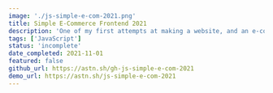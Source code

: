 ```yaml
---
image: './js-simple-e-com-2021.png'
title: Simple E-Commerce Frontend 2021
description: 'One of my first attempts at making a website, and an e-commerce site at that.'
tags: ['JavaScript']
status: 'incomplete'
date_completed: 2021-11-01
featured: false
github_url: https://astn.sh/gh-js-simple-e-com-2021
demo_url: https://astn.sh/js-simple-e-com-2021
---
```

